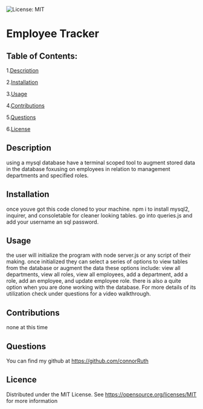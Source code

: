 ![License: MIT](https://img.shields.io/badge/License-MIT-yellow.svg)
# Employee Tracker
## Table of Contents:
1.[Description](##-Description)

2.[Installation](##-Installation)

3.[Usage](##-Usage)

4.[Contributions](##-Contributions)

5.[Questions](##-Questions)

6.[License](##-License)

## Description
using a mysql database have a terminal scoped tool to augment stored data in the database foxusing on employees in relation to management departments and specified roles.

## Installation
once youve got this code cloned to your machine. npm i to install mysql2, inquirer, and consoletable for cleaner looking tables. go into queries.js and add your username an sql password.

## Usage
the user will initialize the program with node server.js or any script of their making. once initialized they can select a series of options to view tables from the database or augment the data these options include: view all departments, view all roles, view all employees, add a department, add a role, add an employee, and update employee role. there is also a quite option when you are done working with the database. For more details of its utilization check under questions for a video walkthrough.

## Contributions
none at this time


## Questions
You can find my github at https://github.com/connorRuth


## Licence
  Distributed under the MIT License. See https://opensource.org/licenses/MIT for more information
